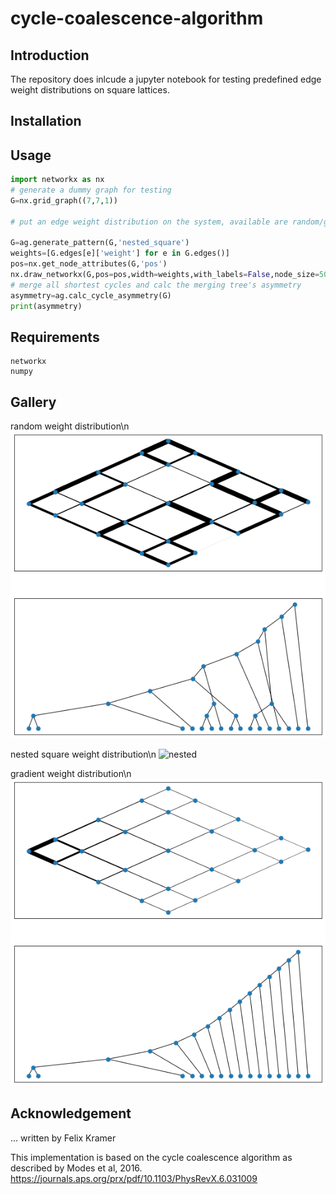 # cycle-coalescence-algorithm
##  Introduction

The repository does inlcude a jupyter notebook for testing predefined edge weight distributions on square lattices.
##  Installation
##  Usage

```python
import networkx as nx
# generate a dummy graph for testing
G=nx.grid_graph((7,7,1))

# put an edge weight distribution on the system, available are random/gradient/bigradient/nested_square

G=ag.generate_pattern(G,'nested_square')
weights=[G.edges[e]['weight'] for e in G.edges()]
pos=nx.get_node_attributes(G,'pos')
nx.draw_networkx(G,pos=pos,width=weights,with_labels=False,node_size=50,alpha=0.2)
# merge all shortest cycles and calc the merging tree's asymmetry
asymmetry=ag.calc_cycle_asymmetry(G)
print(asymmetry)
```

##  Requirements
```
networkx
numpy
```
##  Gallery
random weight distribution\n
![random](./gallery/random.png)

nested square weight distribution\n
![nested](./gallery/nested_squares.png)

gradient weight distribution\n
![gradient](./gallery/gradient.png)
## Acknowledgement
... written by Felix Kramer

This implementation is based on the cycle coalescence algorithm as described by Modes et al, 2016.
https://journals.aps.org/prx/pdf/10.1103/PhysRevX.6.031009
